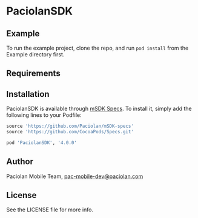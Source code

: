 # PaciolanSDK

## Example

To run the example project, clone the repo, and run `pod install` from the Example directory first.

## Requirements

## Installation

PaciolanSDK is available through [mSDK Specs](https://github.com/Paciolan/mSDK-specs). To install
it, simply add the following lines to your Podfile:

```ruby
source 'https://github.com/Paciolan/mSDK-specs'
source 'https://github.com/CocoaPods/Specs.git'
```

```ruby
pod 'PaciolanSDK', '4.0.0'
```

## Author

Paciolan Mobile Team, pac-mobile-dev@paciolan.com

## License

See the LICENSE file for more info.
